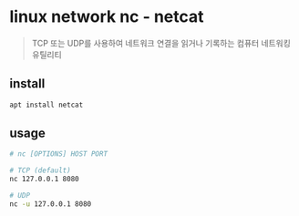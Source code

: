 # linux network nc - netcat

> TCP 또는 UDP를 사용하여 네트워크 연결을 읽거나 기록하는 컴퓨터 네트워킹 유틸리티

## install

```sh
apt install netcat
```

## usage

```sh
# nc [OPTIONS] HOST PORT

# TCP (default)
nc 127.0.0.1 8080

# UDP
nc -u 127.0.0.1 8080
```
